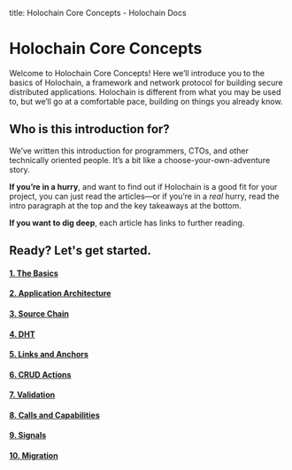 title: Holochain Core Concepts - Holochain Docs

# Holochain Core Concepts

Welcome to Holochain Core Concepts! Here we’ll introduce you to the basics of Holochain, a framework and network protocol for building secure distributed applications. Holochain is different from what you may be used to, but we’ll go at a comfortable pace, building on things you already know.

## Who is this introduction for?

We’ve written this introduction for programmers, CTOs, and other technically oriented people. It’s a bit like a choose-your-own-adventure story.

**If you’re in a hurry**, and want to find out if Holochain is a good fit for your project, you can just read the articles—or if you’re in a _real_ hurry, read the intro paragraph at the top and the key takeaways at the bottom.

**If you want to dig deep**, each article has links to further reading.

## Ready? Let's get started.

<div class="h-tile-container">
    <div class="h-tile tile-alt tile-concepts">
        <a href="1_the_basics">
            <h4>1. The Basics</h4>
        </a>
    </div>
    <div class="h-tile tile-alt tile-concepts">
        <a href="2_application_architecture">
            <h4>2. Application Architecture</h4>
        </a>
    </div>
    <div class="h-tile tile-alt tile-concepts">
        <a href="3_source_chain">
            <h4>3. Source Chain</span></h4>
        </a>
    </div>
    <div class="h-tile tile-alt tile-concepts">
        <a href="4_dht">
            <h4>4. DHT</h4>
        </a>
    </div>
    <div class="h-tile tile-alt tile-concepts">
        <a href="5_links_anchors">
            <h4>5. Links and Anchors</h4>
        </a>
    </div>
    <div class="h-tile tile-alt tile-concepts">
        <a href="6_crud_actions">
            <h4>6. CRUD Actions</h4>
        </a>
    </div>
    <div class="h-tile tile-alt tile-concepts">
        <a href="7_validation">
            <h4>7. Validation</h4>
        </a>
    </div>
    <div class="h-tile tile-alt tile-concepts">
        <a href="8_calls_capabilities">
            <h4>8. Calls and Capabilities</h4>
        </a>
    </div>
    <div class="h-tile tile-alt tile-concepts">
        <a href="9_signals">
            <h4>9. Signals</h4>
        </a>
    </div>
    <div class="h-tile tile-alt tile-concepts">
        <a href="10_migration">
            <h4>10. Migration</h4>
        </a>
    </div>
</div>
